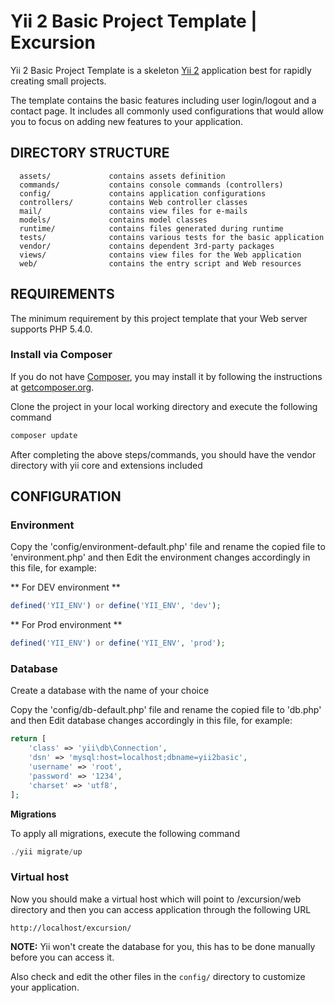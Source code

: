 Yii 2 Basic Project Template | Excursion
========================================

Yii 2 Basic Project Template is a skeleton [Yii 2](http://www.yiiframework.com/) application best for
rapidly creating small projects.

The template contains the basic features including user login/logout and a contact page.
It includes all commonly used configurations that would allow you to focus on adding new
features to your application.

DIRECTORY STRUCTURE
-------------------

      assets/             contains assets definition
      commands/           contains console commands (controllers)
      config/             contains application configurations
      controllers/        contains Web controller classes
      mail/               contains view files for e-mails
      models/             contains model classes
      runtime/            contains files generated during runtime
      tests/              contains various tests for the basic application
      vendor/             contains dependent 3rd-party packages
      views/              contains view files for the Web application
      web/                contains the entry script and Web resources



REQUIREMENTS
------------

The minimum requirement by this project template that your Web server supports PHP 5.4.0.

### Install via Composer

If you do not have [Composer](http://getcomposer.org/), you may install it by following the instructions
at [getcomposer.org](http://getcomposer.org/doc/00-intro.md#installation-nix).

Clone the project in your local working directory and execute the following command

```php
composer update
```

After completing the above steps/commands, you should have the vendor directory with yii core and extensions included

CONFIGURATION
-------------

### Environment

Copy the 'config/environment-default.php' file and rename the copied file to 'environment.php' and then Edit the environment
changes accordingly in this file, for example:

** For DEV environment **

```php
defined('YII_ENV') or define('YII_ENV', 'dev');
```
** For Prod environment **

```php
defined('YII_ENV') or define('YII_ENV', 'prod');
```

### Database


Create a database with the name of your choice

Copy the 'config/db-default.php' file and rename the copied file to 'db.php' and then Edit database
changes accordingly in this file, for example:

```php
return [
    'class' => 'yii\db\Connection',
    'dsn' => 'mysql:host=localhost;dbname=yii2basic',
    'username' => 'root',
    'password' => '1234',
    'charset' => 'utf8',
];
```

**Migrations**

To apply all migrations, execute the following command

```php
./yii migrate/up
```

### Virtual host

Now you should make a virtual host which will point to /excursion/web directory and then you can access
application through the following URL
~~~
http://localhost/excursion/
~~~

**NOTE:** Yii won't create the database for you, this has to be done manually before you can access it.

Also check and edit the other files in the `config/` directory to customize your application.

